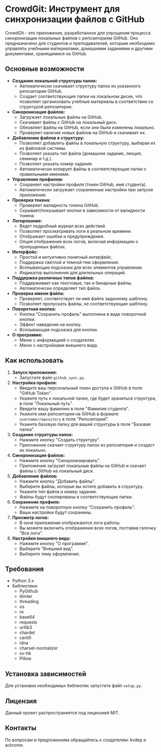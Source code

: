 # CrowdGit: Инструмент для синхронизации файлов с GitHub

CrowdGit - это приложение, разработанное для упрощения процесса синхронизации локальных файлов с репозиторием GitHub. Оно предназначено для студентов и преподавателей, которым необходимо управлять учебными материалами, домашними заданиями и другими документами, хранящимися на GitHub.

## Основные возможности

- **Создание локальной структуры папок:**
  - Автоматически скачивает структуру папок из указанного репозитория GitHub.
  - Создает соответствующие папки на локальном диске, что позволяет организовать учебные материалы в соответствии со структурой репозитория.
- **Синхронизация файлов:**
  - Загружает локальные файлы на GitHub.
  - Скачивает файлы с GitHub на локальный диск.
  - Обновляет файлы на GitHub, если они были изменены локально.
  - Проверяет наличие новых файлов на GitHub и скачивает их.
- **Добавление файлов в структуру:**
  - Позволяет добавлять файлы в локальную структуру, выбирая их из файловой системы.
  - Позволяет указать тип файла (домашнее задание, лекция, семинар и т.д.).
  - Позволяет указать номер задания.
  - Автоматически копирует файлы в соответствующие папки с правильными именами.
- **Управление профилем:**
  - Сохраняет настройки профиля (токен GitHub, имя студента).
  - Автоматически загружает сохраненные настройки при запуске приложения.
- **Проверка токена:**
  - Проверяет валидность токена GitHub.
  - Скрывает/показывает кнопки в зависимости от валидности токена.
- **Логирование:**
  - Ведет подробный журнал всех действий.
  - Позволяет просматривать логи в реальном времени.
  - Отображает ошибки и предупреждения.
  - Опция отображения всех логов, включая информацию о пропущенных файлах.
- **Интерфейс:**
  - Простой и интуитивно понятный интерфейс.
  - Поддержка светлой и темной тем оформления.
  - Всплывающие подсказки для всех элементов управления.
  - Индикатор выполнения для длительных операций.
- **Поддержка различных типов файлов:**
  - Поддерживает как текстовые, так и бинарные файлы.
  - Автоматически определяет тип файла.
- **Проверка имени файла:**
  - Проверяет, соответствует ли имя файла заданному шаблону.
  - Позволяет пропускать файлы, не соответствующие шаблону.
- **Поворотная кнопка:**
  - Кнопка "Сохранить профиль" выполнена в виде поворотной кнопки.
  - Эффект наведения на кнопку.
  - Всплывающая подсказка для кнопки.
- **О программе:**
  - Меню с информацией о создателях.
  - Меню с настройками внешнего вида.

## Как использовать

1. **Запуск приложения:**
   - Запустите файл `github_sync.py`.
2. **Настройка профиля:**
   - Введите ваш персональный токен доступа к GitHub в поле "GitHub Token".
   - Укажите путь к локальной папке, где будет храниться структура, в поле "Локальный путь".
   - Введите вашу фамилию в поле "Фамилия студента".
   - Укажите имя репозитория на GitHub в формате `username/repository` в поле "Репозиторий".
   - Укажите базовую папку для вашей структуры в поле "Базовая папка".
3. **Создание структуры папок:**
   - Нажмите кнопку "Создать структуру".
   - Приложение скачает структуру папок из репозитория и создаст их локально.
4. **Синхронизация файлов:**
   - Нажмите кнопку "Синхронизировать".
   - Приложение загрузит локальные файлы на GitHub и скачает файлы с GitHub на локальный диск.
5. **Добавление файлов:**
   - Нажмите кнопку "Добавить файлы".
   - Выберите файлы, которые вы хотите добавить в структуру.
   - Укажите тип файла и номер задания.
   - Файлы будут скопированы в соответствующие папки.
6. **Сохранение профиля:**
   - Нажмите на поворотную кнопку "Сохранить профиль".
   - Ваши настройки будут сохранены.
7. **Просмотр логов:**
   - В окне приложения отображаются логи работы.
   - Вы можете включить отображение всех логов, поставив галочку "Все логи".
8. **Настройки внешнего вида:**
   - Нажмите кнопку "О программе".
   - Выберите "Внешний вид".
   - Выберите тему оформления.

## Требования

- Python 3.x
- Библиотеки:
  - PyGithub
  - tkinter
  - threading
  - os
  - re
  - base64
  - requests
  - urllib3
  - chardet
  - certifi
  - idna
  - charset-normalizer
  - sv-ttk
  - Pillow

## Установка зависимостей

Для установки необходимых библиотек запустите файл `setup.py`.

## Лицензия

Данный проект распространяется под лицензией MIT.

## Контакты

По вопросам и предложениям обращайтесь к создателям: kvdep и ackrome.

